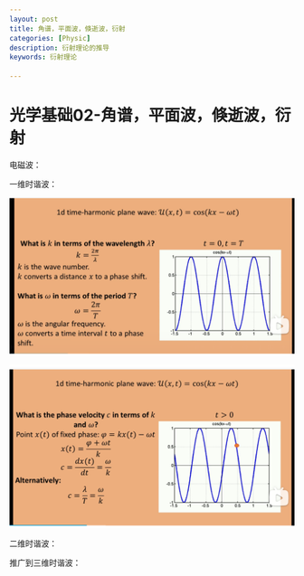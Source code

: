```yaml
---
layout: post
title: 角谱，平面波，倏逝波，衍射
categories: [Physic]
description: 衍射理论的推导
keywords: 衍射理论

---
```




# 光学基础02-角谱，平面波，倏逝波，衍射

电磁波：

一维时谐波：

![image-20211110161340305](https://raw.githubusercontent.com/star-twinking/CloudImage/main/ImgforBlog/image-20211110161340305.png '有用吗？')

![image-20211110171107101](https://raw.githubusercontent.com/star-twinking/CloudImage/main/ImgforBlog/image-20211110171107101.png)

二维时谐波：



推广到三维时谐波：

